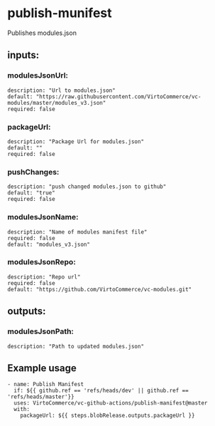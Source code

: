 # publish-munifest
Publishes modules.json
## inputs:
### modulesJsonUrl:
    description: "Url to modules.json"
    default: "https://raw.githubusercontent.com/VirtoCommerce/vc-modules/master/modules_v3.json"
    required: false
### packageUrl:
    description: "Package Url for modules.json"
    default: ""
    required: false
### pushChanges: 
    description: "push changed modules.json to github"
    default: "true"
    required: false
### modulesJsonName:
    description: "Name of modules manifest file"
    required: false
    default: "modules_v3.json"
### modulesJsonRepo:
    description: "Repo url"
    required: false
    default: "https://github.com/VirtoCommerce/vc-modules.git"
## outputs:
### modulesJsonPath:
    description: "Path to updated modules.json"

## Example usage
```
- name: Publish Manifest
  if: ${{ github.ref == 'refs/heads/dev' || github.ref == 'refs/heads/master'}}
  uses: VirtoCommerce/vc-github-actions/publish-manifest@master
  with:
    packageUrl: ${{ steps.blobRelease.outputs.packageUrl }}
```
